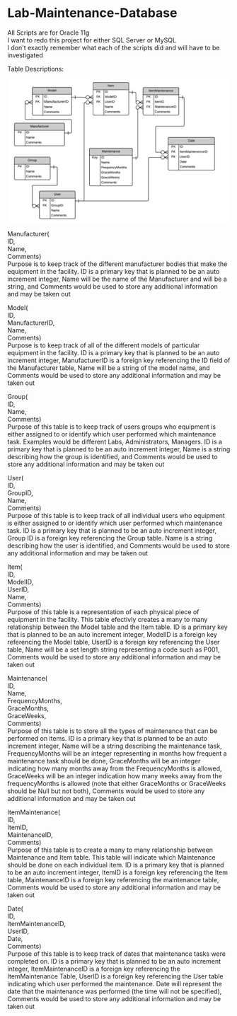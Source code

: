 # Lab-Maintenance-Database

All Scripts are for Oracle 11g<br />
I want to redo this project for either SQL Server or MySQL<br />
I don't exactly remember what each of the scripts did and will have to be investigated<br />

Table Descriptions:

![alt text](https://github.com/bluerosinneo/Lab-Maintenance-Database/blob/master/ER%20Diagram.png)

Manufacturer(<br />
ID,<br />
Name,<br />
Comments)<br />
Purpose is to keep track of the different manufacturer bodies that make the equipment in the facility.  ID is a primary key that is planned to be an auto increment integer, Name will be the name of the Manufacturer and will be a string, and Comments would be used to store any additional information and may be taken out

Model(<br />
ID,<br />
ManufacturerID,<br />
Name,<br />
Comments)<br />
Purpose is to keep track of all of the different models of particular equipment in the facility.  ID is a primary key that is planned to be an auto increment integer, ManufacturerID is a foreign key referencing the ID field of the Manufacturer table, Name will be a string of the model name, and Comments would be used to store any additional information and may be taken out

Group(<br />
ID,<br />
Name,<br />
Comments)<br />
Purpose of this table is to keep track of users groups who equipment is either assigned to or identify which user performed which maintenance task.  Examples would be different Labs, Administrators, Managers.   ID is a primary key that is planned to be an auto increment integer, Name is a string describing how the group is identified, and Comments would be used to store any additional information and may be taken out

User(<br />
ID,<br />
GroupID,<br />
Name,<br />
Comments)<br />
Purpose of this table is to keep track of all individual users who equipment is either assigned to or identify which user performed which maintenance task.  ID is a primary key that is planned to be an auto increment integer, Group ID is a foreign key referencing the Group table.  Name is a string describing how the user is identified, and Comments would be used to store any additional information and may be taken out

Item(<br />
ID,<br />
ModelID,<br />
UserID,<br />
Name,<br />
Comments)<br />
Purpose of this table is a representation of each physical piece of equipment in the facility.  This table efectivly creates a many to many relationship between the Model table and the Item table.  ID is a primary key that is planned to be an auto increment integer, ModelID is a foreign key referencing the Model table, UserID is a foreign key referencing the User table, Name will be a set length string representing a code such as P001, Comments would be used to store any additional information and may be taken out

Maintenance(<br />
ID,<br />
Name,<br />
FrequencyMonths,<br />
GraceMonths,<br />
GraceWeeks,<br />
Comments)<br />
Purpose of this table is to store all the types of maintenance that can be performed on items.  ID is a primary key that is planned to be an auto increment integer, Name will be a string describing the maintenance task, FrequencyMonths will be an integer representing in months how frequent a maintenance task should be done, GraceMonths will be an integer indicating how many months away from the FrequencyMonths is allowed, GraceWeeks will be an integer indication how many weeks away from the frequencyMonths is allowed (note that either GraceMonths or GraceWeeks should be Null but not both),  Comments would be used to store any additional information and may be taken out

ItemMaintenance(<br />
ID,<br />
ItemID,<br />
MaintenanceID,<br />
Comments)<br />
Purpose of this table is to create a many to many relationship between Maintenance and Item table.  This table will indicate which Maintenance should be done on each individual item.  ID is a primary key that is planned to be an auto increment integer, ItemID is a foreign key referencing the Item table, MaintenanceID is a foreign key referencing the maintenance table, Comments would be used to store any additional information and may be taken out

Date(<br />
ID,<br />
ItemMaintenanceID,<br />
UserID,<br />
Date,<br />
Comments)<br />
Purpose of this table is to keep track of dates that maintenance tasks were completed on.  ID is a primary key that is planned to be an auto increment integer, ItemMaintenanceID is a foreign key referencing the ItemMaintenance Table, UserID is a foreign key referencing the User table indicating which user performed the maintenance.  Date will represent the date that the maintenance was performed (the time will not be specified), Comments would be used to store any additional information and may be taken out
